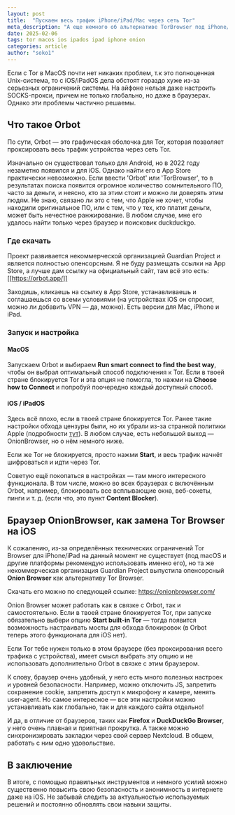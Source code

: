 ```yaml
---
layout: post
title:  "Пускаем весь трафик iPhone/iPad/Mac через сеть Tor"
meta_description: "А еще немного об альтернативе TorBrowser под iPhone/iPad"
date: 2025-02-06
tags: tor macos ios ipados ipad iphone onion
categories: article
author: "soko1"
---
```


Если с Tor в MacOS почти нет никаких проблем, т.к это полноценная Unix-система, то с iOS/iPadOS дела обстоят гораздо хуже из-за серьезных ограничений системы. На айфоне нельзя даже настроить SOCKS-прокси, причем не только глобально, но даже в браузерах. Однако эти проблемы частично решаемы.

## Что такое Orbot

По сути, Orbot — это графическая оболочка для Tor, которая позволяет проксировать весь трафик устройства через сеть Tor.

Изначально он существовал только для Android, но в 2022 году незаметно появился и для iOS. Однако найти его в App Store практически невозможно. Если ввести 'Orbot' или 'TorBrowser', то в результатах поиска появится огромное количество сомнительного ПО, часто за деньги, и неясно, кто за этим стоит и можно ли доверять этим людям. Не знаю, связано ли это с тем, что Apple не хочет, чтобы находили оригинальное ПО, или с тем, что у тех, кто платит деньги, может быть нечестное ранжирование. В любом случае, мне его удалось найти только через браузер и поисковик duckduckgo.

### Где скачать

Проект развивается некоммерческой организацией Guardian Project и является полностью опенсорсным. Я не буду размещать ссылки на App Store, а лучше дам ссылку на официальный сайт, там всё это есть: [[https://orbot.app/]]

Заходишь, кликаешь на ссылку в App Store, устанавливаешь и соглашаешься со всеми условиями (на устройствах iOS он спросит, можно ли добавить VPN — да, можно). Есть версии для Mac, iPhone и iPad.

### Запуск и настройка

#### MacOS

Запускаем Orbot и выбираем **Run smart connect to find the best way**, чтобы он выбрал оптимальный способ подключения к Tor. Если в твоей стране блокируется Tor и эта опция не помогла, то нажми на **Choose how to Connect** и попробуй поочередно каждый доступный способ.

#### iOS / iPadOS

Здесь всё плохо, если в твоей стране блокируется Tor. Ранее такие настройки обхода цензуры были, но их убрали из-за странной политики Apple (подробности [тут](https://github.com/guardianproject/orbot-apple/issues/94#issuecomment-2395047362)). В любом случае, есть небольшой выход — OnionBrowser, но о нём немного ниже.

Если же Tor не блокируется, просто нажми **Start**, и весь трафик начнёт шифроваться и идти через Tor.

Советую ещё покопаться в настройках — там много интересного функционала. В том числе, можно во всех браузерах с включённым Orbot, например, блокировать все всплывающие окна, веб-сокеты, пинги и т. д. (если что, это пункт **Content Blocker**).

## Браузер OnionBrowser, как замена Tor Browser на iOS

К сожалению, из-за определённых технических ограничений Tor Browser для iPhone/iPad на данный момент не существует (под macOS и другие платформы рекомендую использовать именно его), но та же некоммерческая организация Guardian Project выпустила опенсорсный **Onion Browser** как альтернативу Tor Browser. 

Скачать его можно по следующей ссылке: https://onionbrowser.com/

Onion Browser может работать как в связке с Orbot, так и самостоятельно. Если в твоей стране блокируется Tor, при запуске обязательно выбери опцию **Start built-in Tor** — тогда появится возможность настраивать мосты для обхода блокировок (в Orbot теперь этого функционала для iOS нет).

Если Tor тебе нужен только в этом браузере (без проксирования всего трафика с устройства), имеет смысл выбрать эту опцию и не использовать дополнительно Orbot в связке с этим браузером.

К слову, браузер очень удобный, у него есть много полезных настроек и уровней безопасности. Например, можно отключить JS, запретить сохранение cookie, запретить доступ к микрофону и камере, менять user-agent. Но самое интересное — все эти настройки можно устанавливать как глобально, так и для каждого сайта отдельно!

И да, в отличие от браузеров, таких как **Firefox** и **DuckDuckGo Browser**, у него очень плавная и приятная прокрутка. А также можно синхронизировать закладки через свой сервер Nextcloud. В общем, работать с ним одно удовольствие.

## В заключение

В итоге, с помощью правильных инструментов и немного усилий можно существенно повысить свою безопасность и анонимность в интернете даже на iOS. Не забывай следить за актуальностью используемых решений и постоянно обновлять свои навыки защиты. 